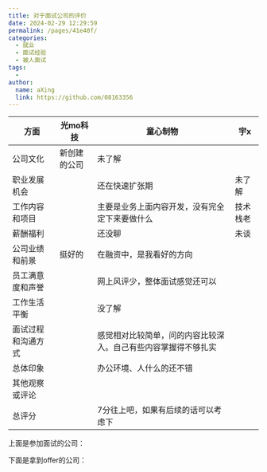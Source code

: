 ```yaml
---
title: 对于面试公司的评价
date: 2024-02-29 12:29:59
permalink: /pages/41e40f/
categories:
  - 就业
  - 面试经验
  - 被人面试
tags:
  - 
author: 
  name: aXing
  link: https://github.com/08163356
---
```



| 方面               | 光mo科技     | 童心制物                                                     | 宇x      |
| ------------------ | ------------ | ------------------------------------------------------------ | -------- |
| 公司文化           | 新创建的公司 | 未了解                                                       |          |
| 职业发展机会       |              | 还在快速扩张期                                               | 未了解   |
| 工作内容和项目     |              | 主要是业务上面内容开发，没有完全定下来要做什么               | 技术栈老 |
| 薪酬福利           |              | 还没聊                                                       | 未谈     |
| 公司业绩和前景     | 挺好的       | 在融资中，是我看好的方向                                     |          |
| 员工满意度和声誉   |              | 网上风评少，整体面试感觉还可以                               |          |
| 工作生活平衡       |              | 没了解                                                       |          |
| 面试过程和沟通方式 |              | 感觉相对比较简单，问的内容比较深入。自己有些内容掌握得不够扎实 |          |
| 总体印象           |              | 办公环境、人什么的还不错                                     |          |
| 其他观察或评论     |              |                                                              |          |
| 总评分             |              | 7分往上吧，如果有后续的话可以考虑下                          |          |

上面是参加面试的公司：

下面是拿到offer的公司：